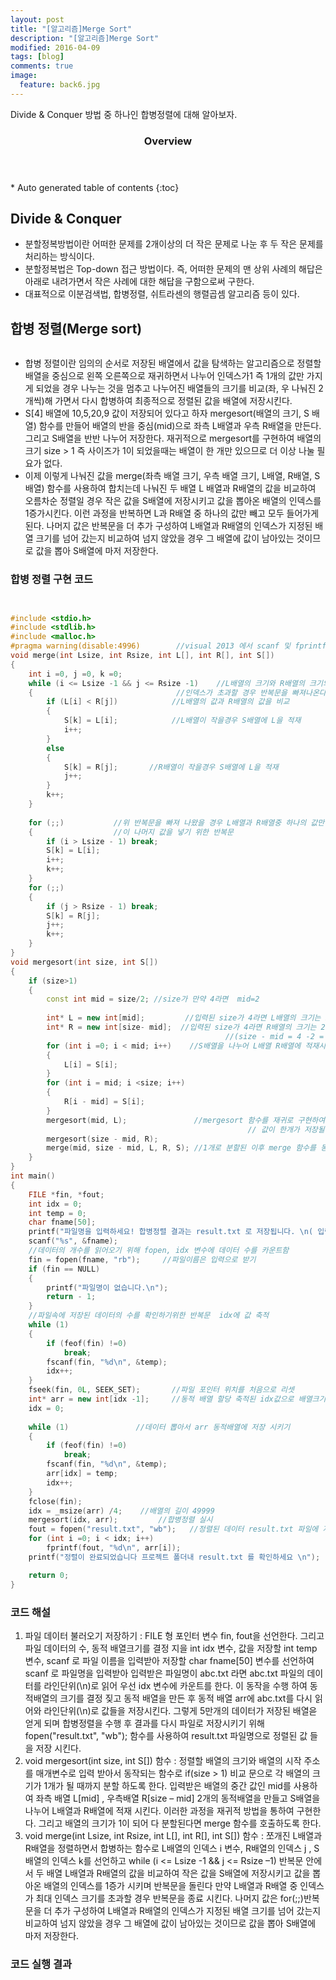```yaml
---
layout: post
title: "[알고리즘]Merge Sort"
description: "[알고리즘]Merge Sort" 
modified: 2016-04-09
tags: [blog]
comments: true
image:
  feature: back6.jpg
---
```

Divide & Conquer 방법 중 하나인 합병정렬에 대해 알아보자.
 
<section id="table-of-contents" class="toc">
  <header>
    <h3>Overview</h3>
  </header>
<div id="drawer" markdown="1">
*  Auto generated table of contents
{:toc}
</div>
</section><!-- /#table-of-contents -->


## Divide & Conquer

- 분할정복방법이란 어떠한 문제를 2개이상의 더 작은 문제로 나눈 후 두 작은 문제를 처리하는 방식이다.
- 분할정복법은 Top-down 접근 방법이다. 즉, 어떠한 문제의 맨 상위 사례의 해답은 아래로 내려가면서 작은 사례에 대한 해답을 구함으로써 구한다.
- 대표적으로 이분검색법, 합병정렬, 쉬트라센의 행렬곱셈 알고리즘 등이 있다.

## 합병 정렬(Merge sort)

<figure>
	<img src="/images/merge1.png" alt="">
</figure>

- 합병 정렬이란 임의의 순서로 저장된 배열에서 값을 탐색하는 알고리즘으로 정렬할 배열을 중심으로 왼쪽 오른쪽으로 재귀하면서 나누어 인덱스가1 즉 1개의 값만 가지게 되었을 경우 나누는 것을 멈추고 나누어진 배열들의 크기를 비교(좌, 우 나눠진 2개씩)해 가면서 다시 합병하여 최종적으로 정렬된 값을 배열에 저장시킨다. 
- S[4] 배열에 10,5,20,9 값이 저장되어 있다고 하자 mergesort(배열의 크기, S 배열) 함수를 만들어 배열의 반을 중심(mid)으로 좌측 L배열과 우측 R배열을 만든다. 그리고 S배열을 반반 나누어 저장한다. 재귀적으로 mergesort를 구현하여 배열의 크기 size > 1 즉 사이즈가 1이 되었을때는 배열이 한 개만 있으므로 더 이상 나눌 필요가 없다. 
- 이제 이렇게 나눠진 값을 merge(좌측 배열 크기, 우측 배열 크기, L배열, R배열, S배열) 함수를 사용하여 합치는데 나눠진 두 배열 L 배열과 R배열의 값을 비교하여 오름차순 정렬일 경우 작은 값을 S배열에 저장시키고 값을 뽑아온 배열의 인덱스를 1증가시킨다. 이런 과정을 반복하면 L과 R배열 중 하나의 값만 빼고 모두 들어가게 된다. 나머지 값은 반복문을 더 추가 구성하여 L배열과 R배열의 인덱스가 지정된 배열 크기를 넘어 갔는지 비교하여 넘지 않았을 경우 그 배열에 값이 남아있는 것이므로 값을 뽑아 S배열에 마저 저장한다.


### 합병 정렬 구현 코드


```cpp


#include <stdio.h>
#include <stdlib.h>
#include <malloc.h>
#pragma warning(disable:4996)        //visual 2013 에서 scanf 및 fprintf, fscanf 사용시 오류 제거
void merge(int Lsize, int Rsize, int L[], int R[], int S[])
{
	int i =0, j =0, k =0;
	while (i <= Lsize -1 && j <= Rsize -1)    //L배열의 크기와 R배열의 크기와 비교하여 
	{				                 //인덱스가 초과할 경우 반복문을 빠져나온다.	
		if (L[i] < R[j])		    //L배열의 값과 R배열의 값을 비교
		{
			S[k] = L[i];            //L배열이 작을경우 S배열에 L을 적재		
			i++;
		}
		else
		{
			S[k] = R[j];	   //R배열이 작을경우 S배열에 L을 적재		
			j++;
		}
		k++;
	}
	
	for (;;)           //위 반복문을 빠져 나왔을 경우 L배열과 R배열중 하나의 값만 남아있을것이다. 
	{	               //이 나머지 값을 넣기 위한 반복문 							 
		if (i > Lsize - 1) break;
		S[k] = L[i];
		i++;
		k++;
	}
	for (;;)
	{
		if (j > Rsize - 1) break;
		S[k] = R[j];
		j++;
		k++;
	}
}
void mergesort(int size, int S[])
{
	if (size>1)
	{
		const int mid = size/2;	//size가 만약 4라면  mid=2
								   
		int* L = new int[mid];         //입력된 size가 4라면 L배열의 크기는 2
		int* R = new int[size- mid];  //입력된 size가 4라면 R배열의 크기는 2 
                                                //(size - mid = 4 -2 = 2)
		for (int i =0; i < mid; i++)	//S배열을 나누어 L배열 R배열에 적재시킨다.
		{
			L[i] = S[i];
		}
		for (int i = mid; i <size; i++)
		{
			R[i - mid] = S[i];
		}
		mergesort(mid, L);	             //mergesort 함수를 재귀로 구현하여 
                                                     // 값이 한개가 저장될 때까지 분할 한다. 
		mergesort(size - mid, R);
		merge(mid, size - mid, L, R, S); //1개로 분할된 이후 merge 함수를 동작시킨다.
	}
}
int main()
{
	FILE *fin, *fout;				
	int idx = 0;
	int temp = 0;
	char fname[50];				
	printf("파일명을 입력하세요! 합병정렬 결과는 result.txt 로 저장됩니다. \n( 입력 예 : xxx.txt )");
	scanf("%s", &fname);
	//데이터의 개수를 읽어오기 위해 fopen, idx 변수에 데이터 수를 카운트함
	fin = fopen(fname, "rb");     //파일이름은 입력으로 받기
	if (fin == NULL)
	{
		printf("파일명이 없습니다.\n");
		return - 1;
	}
	//파일속에 저장된 데이터의 수를 확인하기위한 반복문  idx에 값 축적
	while (1)
	{
		if (feof(fin) !=0)
			break;
		fscanf(fin, "%d\n", &temp);
		idx++;
	}
	fseek(fin, 0L, SEEK_SET);		//파일 포인터 위치를 처음으로 리셋
	int* arr = new int[idx -1];		//동적 배열 할당 축적된 idx값으로 배열크기 결정
	idx = 0;
	
	while (1)			    //데이터 뽑아서 arr 동적배열에 저장 시키기	
	{
		if (feof(fin) !=0)
			break;
		fscanf(fin, "%d\n", &temp);
		arr[idx] = temp;
		idx++;
	}
	fclose(fin);
	idx = _msize(arr) /4;    //배열의 길이 49999
	mergesort(idx, arr);	     //합병정렬 실시
	fout = fopen("result.txt", "wb");   //정렬된 데이터 result.txt 파일에 저장하기
	for (int i =0; i < idx; i++)
		fprintf(fout, "%d\n", arr[i]);
	printf("정렬이 완료되었습니다 프로젝트 폴더내 result.txt 를 확인하세요 \n");

	return 0;
}


```

### 코드 해설

1. 파일 데이터 불러오기 저장하기 : FILE 형 포인터 변수 fin, fout을 선언한다. 그리고 파일 데이터의 수, 동적 배열크기를 결정 지을 int idx 변수, 값을 저장할 int temp 변수, scanf 로 파일 이름을 입력받아 저장할 char fname[50] 변수를 선언하여 scanf 로 파일명을 입력받아 입력받은 파일명이 abc.txt 라면 abc.txt 파일의 데이터를 라인단위(\n)로 읽어 우선 idx 변수에 카운트를 한다. 이 동작을 수행 하여 동적배열의 크기를 결정 짖고 동적 배열을 만든 후 동적 배열 arr에 abc.txt를 다시 읽어와 라인단위(\n)로 값들을 저장시킨다. 그렇게 5만개의 데이터가 저장된 배열읃 얻게 되며 합병정렬을 수행 후 결과를 다시 파일로 저장시키기 위해 fopen("result.txt", "wb");  함수를 사용하여 result.txt 파일명으로 정렬된 값 들을 저장 시킨다.
2. void mergesort(int size, int S[]) 함수 : 정렬할 배열의 크기와 배열의 시작 주소를 매개변수로 입력 받아서 동작되는 함수로 if(size > 1) 비교 문으로 각 배열의 크기가 1개가 될 때까지 분할 하도록 한다. 입력받은 배열의 중간 값인 mid를 사용하여 좌측 배열 L[mid] , 우측배열 R[size – mid] 2개의 동적배열을 만들고 S배열을 나누어 L배열과 R배열에 적재 시킨다. 이러한 과정을 재귀적 방법을 통하여 구현한다. 그리고 배열의 크기가 1이 되어 다 분할된다면 merge 함수를 호출하도록 한다.
3. void merge(int Lsize, int Rsize, int L[], int R[], int S[]) 함수 : 쪼개진 L배열과 R배열을 정렬하면서 합병하는 함수로 L배열의 인덱스 i 변수, R배열의 인덱스 j , S배열의 인덱스 k를 선언하고 while (i <= Lsize -1 && j <= Rsize –1) 반복문 안에서 두 배열 L배열과 R배열의 값을 비교하여 작은 값을 S배열에 저장시키고 값을 뽑아온 배열의 인덱스를 1증가 시키며 반복문을 돌린다 만약 L배열과 R배열 중 인덱스가 최대 인덱스 크기를 초과할 경우 반복문을 종료 시킨다. 나머지 값은 for(;;)반복문을 더 추가 구성하여 L배열과 R배열의 인덱스가 지정된 배열 크기를 넘어 갔는지 비교하여 넘지 않았을 경우 그 배열에 값이 남아있는 것이므로 값을 뽑아 S배열에 마저 저장한다.


### 코드 실행 결과

<figure>
	<img src="/images/merge2.png" alt="">
</figure>
<figure>
	<img src="/images/merge3.png" alt="">
</figure>